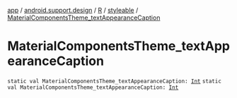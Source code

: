 [app](../../../index.md) / [android.support.design](../../index.md) / [R](../index.md) / [styleable](index.md) / [MaterialComponentsTheme_textAppearanceCaption](./-material-components-theme_text-appearance-caption.md)

# MaterialComponentsTheme_textAppearanceCaption

`static val MaterialComponentsTheme_textAppearanceCaption: `[`Int`](https://kotlinlang.org/api/latest/jvm/stdlib/kotlin/-int/index.html)
`static val MaterialComponentsTheme_textAppearanceCaption: `[`Int`](https://kotlinlang.org/api/latest/jvm/stdlib/kotlin/-int/index.html)